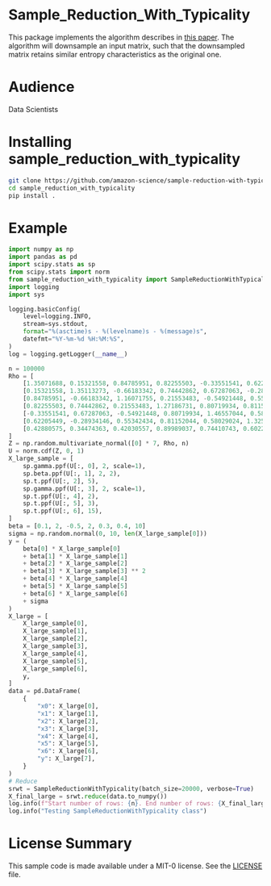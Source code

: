 # Sample_Reduction_With_Typicality

This package implements the algorithm describes in [this paper](https://www.google.com/search?q=GET+PAPER+URL+HERE). The algorithm will downsample an input matrix, such that the downsampled matrix retains similar entropy characteristics as the original one.

# Audience

Data Scientists

# Installing sample_reduction_with_typicality
```bash
git clone https://github.com/amazon-science/sample-reduction-with-typicality.git
cd sample_reduction_with_typicality
pip install .
```

# Example

```python
import numpy as np
import pandas as pd
import scipy.stats as sp
from scipy.stats import norm
from sample_reduction_with_typicality import SampleReductionWithTypicality
import logging
import sys

logging.basicConfig(
    level=logging.INFO,
    stream=sys.stdout,
    format="%(asctime)s - %(levelname)s - %(message)s",
    datefmt="%Y-%m-%d %H:%M:%S",
)
log = logging.getLogger(__name__)

n = 100000
Rho = [
    [1.35071688, 0.15321558, 0.84785951, 0.82255503, -0.33551541, 0.62205449, 0.42880575],
    [0.15321558, 1.35113273, -0.66183342, 0.74442862, 0.67287063, -0.28934146, 0.34474363],
    [0.84785951, -0.66183342, 1.16071755, 0.21553483, -0.54921448, 0.55342434, 0.42030557],
    [0.82255503, 0.74442862, 0.21553483, 1.27186731, 0.80719934, 0.81152044, 0.89989037],
    [-0.33551541, 0.67287063, -0.54921448, 0.80719934, 1.46557044, 0.58029024, 0.74410743],
    [0.62205449, -0.28934146, 0.55342434, 0.81152044, 0.58029024, 1.32526075, 0.60227779],
    [0.42880575, 0.34474363, 0.42030557, 0.89989037, 0.74410743, 0.60227779, 1.09473434],
]
Z = np.random.multivariate_normal([0] * 7, Rho, n)
U = norm.cdf(Z, 0, 1)
X_large_sample = [
    sp.gamma.ppf(U[:, 0], 2, scale=1),
    sp.beta.ppf(U[:, 1], 2, 2),
    sp.t.ppf(U[:, 2], 5),
    sp.gamma.ppf(U[:, 3], 2, scale=1),
    sp.t.ppf(U[:, 4], 2),
    sp.t.ppf(U[:, 5], 3),
    sp.t.ppf(U[:, 6], 15),
]
beta = [0.1, 2, -0.5, 2, 0.3, 0.4, 10]
sigma = np.random.normal(0, 10, len(X_large_sample[0]))
y = (
    beta[0] * X_large_sample[0]
    + beta[1] * X_large_sample[1]
    + beta[2] * X_large_sample[2]
    + beta[3] * X_large_sample[3] ** 2
    + beta[4] * X_large_sample[4]
    + beta[5] * X_large_sample[5]
    + beta[6] * X_large_sample[6]
    + sigma
)
X_large = [
    X_large_sample[0],
    X_large_sample[1],
    X_large_sample[2],
    X_large_sample[3],
    X_large_sample[4],
    X_large_sample[5],
    X_large_sample[6],
    y,
]
data = pd.DataFrame(
    {
        "x0": X_large[0],
        "x1": X_large[1],
        "x2": X_large[2],
        "x3": X_large[3],
        "x4": X_large[4],
        "x5": X_large[5],
        "x6": X_large[6],
        "y": X_large[7],
    }
)
# Reduce
srwt = SampleReductionWithTypicality(batch_size=20000, verbose=True)
X_final_large = srwt.reduce(data.to_numpy())
log.info(f"Start number of rows: {n}. End number of rows: {X_final_large.shape}")
log.info("Testing SampleReductionWithTypicality class")
```

# License Summary

This sample code is made available under a MIT-0 license. See the [LICENSE](https://github.com/aws/sample_reduction_with_typicality/blob/master/LICENSE) file.
